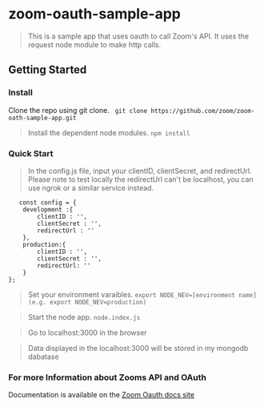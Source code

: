 # zoom-oauth-sample-app

> This is a sample app that uses oauth to call Zoom's API. It uses the request node module to make http calls. 

## Getting Started

### Install

Clone the repo using git clone.
` git clone https://github.com/zoom/zoom-oath-sample-app.git`

> Install the dependent node modules.
``` npm install ```

### Quick Start



> In the config.js file, input your clientID, clientSecret, and redirectUrl. Please note to test locally the redirectUrl can't be localhost, you can use ngrok or a similar service instead. 
``` 
   const config = {
	development :{
		clientID : '',
		clientSecret : '',
		redirectUrl : ''
	},
	production:{	
		clientID : '',
		clientSecret : '',
		redirectUrl: ''
	}
}; 
```
> Set your environment varaibles.
` export NODE_NEV=[environment name] (e.g. export NODE_NEV=production) `

> Start the node app.
` node.index.js `

> Go to localhost:3000 in the browser

> Data displayed in the localhost:3000 will be stored in my mongodb dabatase

### For more Information about Zooms API and OAuth
Documentation is available on the [Zoom Oauth docs site](https://marketplace.zoom.us/docs/guides/authorization/oauth)

